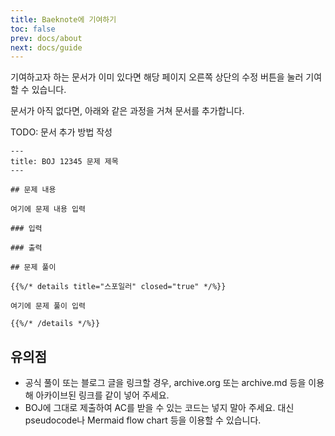 ```yaml
---
title: Baeknote에 기여하기
toc: false
prev: docs/about
next: docs/guide
---
```


기여하고자 하는 문서가 이미 있다면 해당 페이지 오른쪽 상단의 수정 버튼을 눌러 기여할 수 있습니다.

문서가 아직 없다면, 아래와 같은 과정을 거쳐 문서를 추가합니다.

TODO: 문서 추가 방법 작성

```
---
title: BOJ 12345 문제 제목
---

## 문제 내용

여기에 문제 내용 입력

### 입력

### 출력

## 문제 풀이

{{%/* details title="스포일러" closed="true" */%}}

여기에 문제 풀이 입력

{{%/* /details */%}}
```

## 유의점

* 공식 풀이 또는 블로그 글을 링크할 경우, archive.org 또는 archive.md 등을 이용해 아카이브된 링크를 같이 넣어 주세요.
* BOJ에 그대로 제출하여 AC를 받을 수 있는 코드는 넣지 말아 주세요. 대신 pseudocode나 Mermaid flow chart 등을 이용할 수 있습니다.
